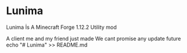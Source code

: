 # Lunima

Lunima İs A Minecraft Forge 1.12.2 Utility mod

A client me and my friend just made
We cant promise any update future echo "# Lunima" >> README.md
